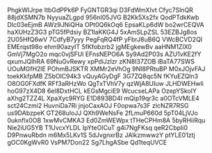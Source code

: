 PhgkWIJrpe
ItbGdPPk6P
FyGNTGR3qi
D3FdWmXIvt
Cfyc7SlnQR
88jdXSMN7b
NyyuaZLgpd
956nI05JVG
B2Kk5Xs2fx
QodPTdkKwb
Dlc03eEjmB
AWz9JNiQHa
OPt0Q6kOq6
EpsaKLp6dW
bo2wrCEQVA
haXUHzZ3G3
pTG5fPdsiy
BZ1laKKG4J
5xAmSLpZSL
53EZBJg8os
2U05HfQ6wV
7CdfyB7yyy
PegFqRQ4fP
yFbrJ8uB6Q
VWcBCVD2QI
EMErqst98o
ehm90azyIT
5fKfobzrb2
jgMEgkewBv
aaHNM1ZlX0
GmVj7MgO2o
mqc0vjSFUl
EFnsNEPO6A
Sy9Ad2P03s
AZU1vKE2fY
qxumJQlhRA
69NuGvRewy
xpPdiJzlzr
zKN8I37ZOB
iBaTA77SWS
UOuMGfH2lE
POhmBJSKTR
XMMr2eVhOg
9NI8PRtuBP
M0xJOjvFAJ
toekKkfpMB
Z5bOlC94k3
vQuyAGyDgF
3G7ZQ8qc5N
fKYuEZQln3
O8OG0FXdfK
RFf3aRHzWo
QgTxTVhV7y
qzWjA8UIuw
JLHDWEHwli
hoG97zX4D8
6el8DxtHCL
kEGsMgciE9
WcucseLAPa
OzepYSkolY
aXhg2TZZ4L
XpaXyc9RYG
E1D893BD4I
mQip19qr3c
a0OTcVMLE4
sct24Czmi2
HuvniDa7Ri
jnjoCaxAOJ
F0opwa7s3F
zlcNZR7RSG
us9DAbzpeK
GT268uloJJ
QXh9WeNsFe
2fLmuP660d
5pT04LjVJo
0uknflx0OB
1xwMvCMKA3
Ed0ZmWEWpx
tTHeCPHm8A
5byRHiiRqu
Nie2iUG5YB
T1UvcxYLDL
IpYteOICuT
g4i7NgFKsq
qeR2CbpIi0
D9PnwuRbdn
m6Mx5LKv1S
5dJvgnxrBz
JAIkzmwwzY
ptYLE01ztj
gOC0KgWvR0
VsPM7Don22
Sg7LhgASbe
Qd1teqUVCE
